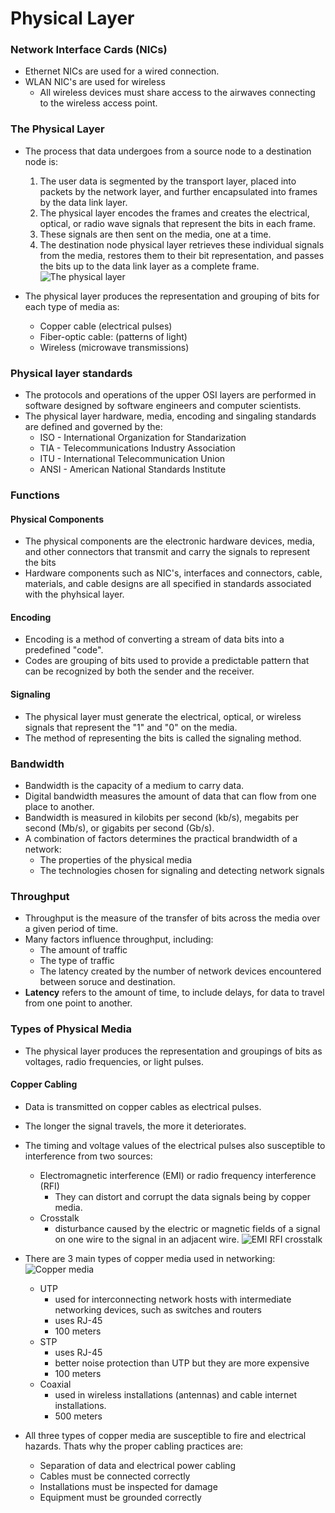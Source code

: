 Physical Layer
====
### Network Interface Cards (NICs)
* Ethernet NICs are used for a wired connection.
* WLAN NIC's are used for wireless
  * All wireless devices must share access to the airwaves connecting to the wireless access point.

### The Physical Layer
* The process that data undergoes from a source node to a destination node is:
  1. The user data is segmented by the transport layer, placed into packets by the network layer, and further encapsulated into frames by the data link layer.
  2. The physical layer encodes the frames and creates the electrical, optical, or radio wave signals that represent the bits in each frame.
  3. These signals are then sent on the media, one at a time.
  4. The destination node physical layer retrieves these individual signals from the media, restores them to their bit representation, and passes the bits up to the data link layer as a complete frame.
![The physical layer][physicalLayer]

* The physical layer produces the representation and grouping of bits for each type of media as:
  * Copper cable (electrical pulses)
  * Fiber-optic cable: (patterns of light)
  * Wireless (microwave transmissions)

### Physical layer standards
* The protocols and operations of the upper OSI layers are performed in software designed by software engineers and computer scientists.
* The physical layer hardware, media, encoding and singaling standards are defined and governed by the:
  * ISO - International Organization for Standarization
  * TIA - Telecommunications Industry Association
  * ITU - International Telecommunication Union
  * ANSI - American National Standards Institute

### Functions
#### Physical Components
* The physical components are the electronic hardware devices, media, and other connectors that transmit and carry the signals to represent the bits
* Hardware components such as NIC's, interfaces and connectors, cable, materials, and cable designs are all specified in standards associated with the phyhsical layer.

#### Encoding
* Encoding is a method of converting a stream of data bits into a predefined "code".
* Codes are grouping of bits used to provide a predictable pattern that can be recognized by both the sender and the receiver.

#### Signaling
* The physical layer must generate the electrical, optical, or wireless signals that represent the "1" and "0" on the media.
* The method of representing the bits is called the signaling method.


### Bandwidth
* Bandwidth is the capacity of a medium to carry data.
* Digital bandwidth measures the amount of data that can flow from one place to another.
* Bandwidth is measured in kilobits per second (kb/s), megabits per second (Mb/s), or gigabits per second (Gb/s).
* A combination of factors determines the practical brandwidth of a network:
  * The properties of the physical media
  * The technologies chosen for signaling and detecting network signals 


### Throughput
* Throughput is the measure of the transfer of bits across the media over a given period of time.
* Many factors influence throughput, including:
  * The amount of traffic
  * The type of traffic
  * The latency created by the number of network devices encountered between soruce and destination.
* **Latency** refers to the amount of time, to include delays, for data to travel from one point to another.

### Types of Physical Media
* The physical layer produces the representation and groupings of bits as voltages, radio frequencies, or light pulses.
#### Copper Cabling
* Data is transmitted on copper cables as electrical pulses.
* The longer the signal travels, the more it deteriorates.
* The timing and voltage values of the electrical pulses also susceptible to interference from two sources:
  * Electromagnetic interference (EMI) or radio frequency interference (RFI)
    * They can distort and corrupt the data signals being by copper media.
  * Crosstalk
    * disturbance caused by the electric or magnetic fields of a signal on one wire to the signal in an adjacent wire.
![EMI RFI crosstalk][disturbance]

* There are 3 main types of copper media used in networking:
![Copper media][copper]
  * UTP
    * used for interconnecting network hosts with intermediate networking devices, such as switches and routers
    * uses RJ-45
    * 100 meters
  * STP
    * uses RJ-45
    * better noise protection than UTP but they are more expensive
    * 100 meters
  * Coaxial
    * used in wireless installations (antennas) and cable internet installations.
    * 500 meters
* All three types of copper media are susceptible to fire and electrical hazards. Thats why the proper cabling practices are:
  * Separation of data and electrical power cabling
  * Cables must be connected correctly
  * Installations must be inspected for damage
  * Equipment must be grounded correctly

[physicalLayer]: ./img/physicalLayer.png
[disturbance]: ./img/copperdisturbance.png
[copper]: ./img/coppermedia.png
